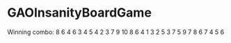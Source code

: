 # GAOInsanityBoardGame
Winning combo:
8
6
4
6
3
4
5
4
2
3
7
9
10
8
6
4
1
3
2
5
3
7
5
9
7
8
6
7
4
5
6
